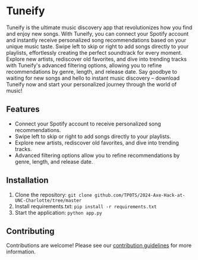 # Tuneify

Tuneify is the ultimate music discovery app that revolutionizes how you find and enjoy new songs. 
With Tuneify, you can connect your Spotify account and instantly receive personalized song recommendations based on your unique music taste. 
Swipe left to skip or right to add songs directly to your playlists, effortlessly creating the perfect soundtrack for every moment. 
Explore new artists, rediscover old favorites, and dive into trending tracks with Tuneify's advanced filtering options, allowing you to refine recommendations by genre, length, and release date. 
Say goodbye to waiting for new songs and hello to instant music discovery – download Tuneify now and start your personalized journey through the world of music!

## Features

- Connect your Spotify account to receive personalized song recommendations.
- Swipe left to skip or right to add songs directly to your playlists.
- Explore new artists, rediscover old favorites, and dive into trending tracks.
- Advanced filtering options allow you to refine recommendations by genre, length, and release date.

## Installation

1. Clone the repository: `git clone github.com/TP0TS/2024-Axe-Hack-at-UNC-Charlotte/tree/master`
2. Install requirements.txt: `pip install -r requirements.txt`
3. Start the application: `python app.py`

## Contributing

Contributions are welcome! Please see our [contribution guidelines](CONTRIBUTING.md) for more information.

